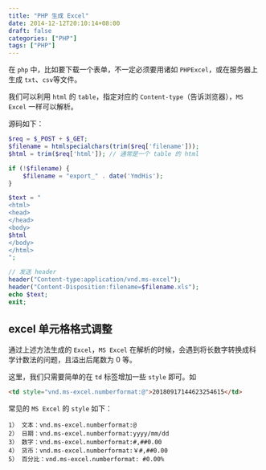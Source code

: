 ```yaml
---
title: "PHP 生成 Excel"
date: 2014-12-12T20:10:14+08:00
draft: false
categories: ["PHP"]
tags: ["PHP"]
---
```


在 `php` 中，比如要下载一个表单，不一定必须要用诸如 `PHPExcel`，或在服务器上生成 `txt`、`csv`等文件。

我们可以利用 `html` 的 `table`，指定对应的 `Content-type`（告诉浏览器），`MS Excel` 一样可以解析。

源码如下：

```php
$req = $_POST + $_GET;
$filename = htmlspecialchars(trim($req['filename']));
$html = trim($req['html']); // 通常是一个 table 的 html

if (!$filename) {
	$filename = "export_" . date('YmdHis');
}

$text = "
<html>
<head>
</head>
<body>
$html
</body>
</html>
";

// 发送 header
header("Content-type:application/vnd.ms-excel");
header("Content-Disposition:filename=$filename.xls");
echo $text;
exit;
```

## excel 单元格格式调整

通过上述方法生成的 `Excel`，`MS Excel` 在解析的时候，会遇到将长数字转换成科学计数法的问题，且溢出后尾数为 0 等。

这里，我们只需要简单的在 `td` 标签增加一些 `style` 即可。如

```html
<td style="vnd.ms-excel.numberformat:@">20180917144623254615</td>
```

常见的 `MS Excel` 的 `style` 如下：

```
1） 文本：vnd.ms-excel.numberformat:@ 
2） 日期：vnd.ms-excel.numberformat:yyyy/mm/dd 
3） 数字：vnd.ms-excel.numberformat:#,##0.00 
4） 货币：vnd.ms-excel.numberformat:￥#,##0.00 
5） 百分比：vnd.ms-excel.numberformat: #0.00% 
```
